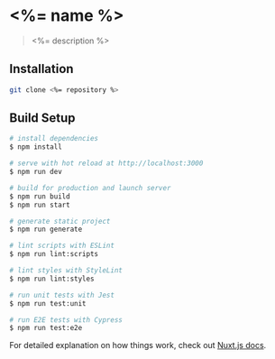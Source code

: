 # <%= name %>

> <%= description %>

## Installation

```bash
git clone <%= repository %>
```

## Build Setup

``` bash
# install dependencies
$ npm install

# serve with hot reload at http://localhost:3000
$ npm run dev

# build for production and launch server
$ npm run build
$ npm run start

# generate static project
$ npm run generate

# lint scripts with ESLint
$ npm run lint:scripts

# lint styles with StyleLint
$ npm run lint:styles

# run unit tests with Jest
$ npm run test:unit

# run E2E tests with Cypress
$ npm run test:e2e
```

For detailed explanation on how things work, check out [Nuxt.js docs](https://nuxtjs.org).
